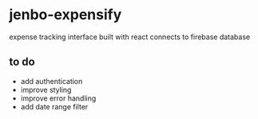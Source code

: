 # jenbo-expensify
expense tracking interface built with react
connects to firebase database

## to do
- add authentication
- improve styling
- improve error handling
- add date range filter
